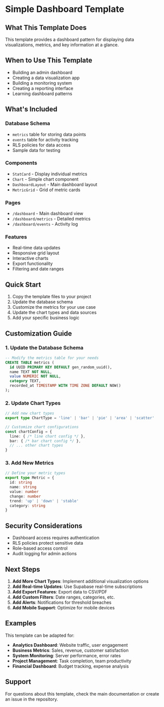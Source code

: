# Simple Dashboard Template

## What This Template Does

This template provides a dashboard pattern for displaying data visualizations, metrics, and key information at a glance.

## When to Use This Template

- Building an admin dashboard
- Creating a data visualization app
- Building a monitoring system
- Creating a reporting interface
- Learning dashboard patterns

## What's Included

### Database Schema
- `metrics` table for storing data points
- `events` table for activity tracking
- RLS policies for data access
- Sample data for testing

### Components
- `StatCard` - Display individual metrics
- `Chart` - Simple chart component
- `DashboardLayout` - Main dashboard layout
- `MetricGrid` - Grid of metric cards

### Pages
- `/dashboard` - Main dashboard view
- `/dashboard/metrics` - Detailed metrics
- `/dashboard/events` - Activity log

### Features
- Real-time data updates
- Responsive grid layout
- Interactive charts
- Export functionality
- Filtering and date ranges

## Quick Start

1. Copy the template files to your project
2. Update the database schema
3. Customize the metrics for your use case
4. Update the chart types and data sources
5. Add your specific business logic

## Customization Guide

### 1. Update the Database Schema

```sql
-- Modify the metrics table for your needs
CREATE TABLE metrics (
  id UUID PRIMARY KEY DEFAULT gen_random_uuid(),
  name TEXT NOT NULL,
  value NUMERIC NOT NULL,
  category TEXT,
  recorded_at TIMESTAMP WITH TIME ZONE DEFAULT NOW()
);
```

### 2. Update Chart Types

```typescript
// Add new chart types
export type ChartType = 'line' | 'bar' | 'pie' | 'area' | 'scatter'

// Customize chart configurations
const chartConfig = {
  line: { /* line chart config */ },
  bar: { /* bar chart config */ },
  // ... other chart types
}
```

### 3. Add New Metrics

```typescript
// Define your metric types
export type Metric = {
  id: string
  name: string
  value: number
  change: number
  trend: 'up' | 'down' | 'stable'
  category: string
}
```

## Security Considerations

- Dashboard access requires authentication
- RLS policies protect sensitive data
- Role-based access control
- Audit logging for admin actions

## Next Steps

1. **Add More Chart Types**: Implement additional visualization options
2. **Add Real-time Updates**: Use Supabase real-time subscriptions
3. **Add Export Features**: Export data to CSV/PDF
4. **Add Custom Filters**: Date ranges, categories, etc.
5. **Add Alerts**: Notifications for threshold breaches
6. **Add Mobile Support**: Optimize for mobile devices

## Examples

This template can be adapted for:
- **Analytics Dashboard**: Website traffic, user engagement
- **Business Metrics**: Sales, revenue, customer satisfaction
- **System Monitoring**: Server performance, error rates
- **Project Management**: Task completion, team productivity
- **Financial Dashboard**: Budget tracking, expense analysis

## Support

For questions about this template, check the main documentation or create an issue in the repository.
